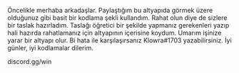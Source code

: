 Öncelikle merhaba arkadaşlar.
Paylaştığım bu altyapıda görmek üzere olduğunuz gibi basit bir kodlama şekli kullandım.
Rahat olun diye de sizlere bir taslak hazırladım.
Taslağı öğretici bir şekilde yapmanız gerekenleri yazıp hali hazırda rahatlamanız için altyapının içerisine koydum.
Umarım işinize yarar bir altyapı olur.
Bi hata ile karşılaşırsanız Klowra#1703 yazabilirsiniz.
İyi günler, iyi kodlamalar dilerim.

discord.gg/win
